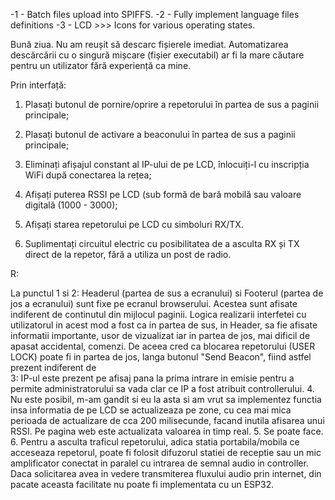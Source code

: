 -1 - Batch files upload into SPIFFS.
-2 - Fully implement language files definitions
-3 - LCD >>> Icons for various operating states.



Bună ziua.
Nu am reușit să descarc fișierele imediat. Automatizarea descărcării cu o singură mișcare (fișier executabil) ar fi la mare căutare pentru un utilizator fără experiență ca mine.

Prin interfață:
1. Plasați butonul de pornire/oprire a repetorului în partea de sus a paginii principale;

2. Plasați butonul de activare a beaconului în partea de sus a paginii principale;

3. Eliminați afișajul constant al IP-ului de pe LCD, înlocuiți-l cu inscripția WiFi după conectarea la rețea;

4. Afișați puterea RSSI pe LCD (sub formă de bară mobilă sau valoare digitală (1000 - 3000);

5. Afișați starea repetorului pe LCD cu simboluri RX/TX.
6. Suplimentați circuitul electric cu posibilitatea de a asculta RX și TX direct de la repetor, fără a utiliza un post de radio.

R:

La punctul 1 si 2: Headerul (partea de sus a ecranului) si Footerul (partea de jos a ecranului) 
sunt fixe pe ecranul browserului. 
Acestea sunt afisate indiferent de continutul din mijlocul paginii. 
Logica realizarii interfetei cu utilizatorul in acest mod a fost ca in partea de sus, in Header, 
sa fie afisate informatii importante, usor de vizualizat iar in partea de jos, 
mai dificil de apasat accidental, comenzi. De aceea cred ca blocarea repetorului (USER LOCK) 
poate fi in partea de jos, langa butonul "Send Beacon", fiind astfel prezent indiferent de  
3: IP-ul este prezent pe afisaj pana la prima intrare in emisie pentru a permite administratorului 
sa vada clar ce IP a fost atribuit controllerului. 
4. Nu este posibil, m-am gandit si eu la asta si am vrut sa implementez functia insa informatia 
de pe LCD se actualizeaza pe zone, cu cea mai mica perioada de actualizare de cca 200 milisecunde, 
facand inutila afisarea unui RSSI. Pe pagina web este actualizata valoarea in timp real. 
5. Se poate face. 
6. Pentru a asculta traficul repetorului, adica statia portabila/mobila ce acceseaza repetorul,
poate fi folosit difuzorul statiei de receptie sau un mic amplificator conectat in paralel cu 
intrarea de semnal audio in controller. Daca solicitarea avea in vedere transmiterea fluxului audio 
prin internet, din pacate aceasta facilitate nu poate fi implementata cu un ESP32. 
